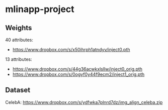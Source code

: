 # mlinapp-project

## Weights 
40 attributes: 
- https://www.dropbox.com/s/x50ihrph1atndyv/inject0.pth

13 attributes: 
- https://www.dropbox.com/s/44g36acwkxlsllw/inject0_orig.pth
- https://www.dropbox.com/s/0ogyf0y44f9ecm2/inject1_orig.pth

## Dataset

CelebA: https://www.dropbox.com/s/ydfwka7plnrd7dz/img_align_celeba.zip

